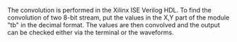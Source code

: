 The convolution is performed in the Xilinx ISE Verilog HDL.
To find the convolution of two 8-bit stream, put the values in the X,Y part of the module "tb" in the decimal format. The values are then convolved and the output can be checked either via the terminal or the waveforms.
